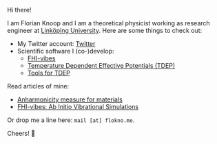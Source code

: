 Hi there!

I am Florian Knoop and I am a theoretical physicist working as research engineer at [Linköping University](https://liu.se/). Here are some things to check out:

- My Twitter account: [Twitter](https://twitter.com/flokno_phys)
- Scientific software I (co-)develop:
  - [FHI-vibes](https://vibes-developers.gitlab.io/vibes/)
  - [Temperature Dependent Effective Potentials (TDEP)](http://ollehellman.github.io/)
  - [Tools for TDEP](https://github.com/flokno/tools.tdep)

Read articles of mine:

- [Anharmonicity measure for materials](https://arxiv.org/abs/2006.14672)
- [FHI-vibes: Ab Initio Vibrational Simulations](https://joss.theoj.org/papers/10.21105/joss.02671)

Or drop me a line here: `mail [at] flokno.me`. 

Cheers! 🚀
